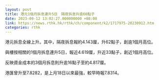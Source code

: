 ```yaml
---
layout: post
title: 港元1個月拆息連升5日　隔夜拆息升逾60點子
date: 2023-09-12 13:02:27.000000000 +08:00
link: https://news.rthk.hk/rthk/ch/component/k2/1717975-20230912.htm
categories: rthk
---
```


港元拆息全線上升。其中，隔夜拆息報約4.143厘，升62點子，創逾1個月高位。

與樓按相關的1個月拆息連升5日，報近4.619厘，升近33點子，創近1個月高位。

反映資金成本的3個月拆息則升逾16點子至約4.817厘。

港匯曾升至7.8282，是上月18日以來最強，較早時報7.8314。
